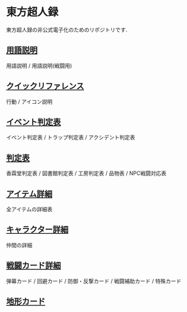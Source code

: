 # 東方超人録

東方超人録の非公式電子化のためのリポジトリです.

## [用語説明](./term.md)
用語説明 / 用語説明(戦闘用)

## [クイックリファレンス](./quickreference.md)
行動 / アイコン説明

## [イベント判定表](./event.md)
イベント判定表 /  トラップ判定表 / アクシデント判定表

## [判定表](./reference.md)
香霖堂判定表 / 図書館判定表 / 工房判定表 / 品物表 / NPC戦闘対応表

## [アイテム詳細](./item.md)
全アイテムの詳細表

## [キャラクター詳細](./character.md)
仲間の詳細

## [戦闘カード詳細](./attack.md)
弾幕カード / 回避カード / 防御・反撃カード / 戦闘補助カード / 特殊カード

## [地形カード](./map.md)